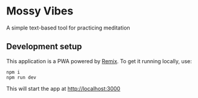 # Mossy Vibes

A simple text-based tool for practicing meditation

## Development setup
This application is a PWA powered by [Remix](https://remix.run). To get it running locally, use:

```
npm i
npm run dev
```

This will start the app at [http://localhost:3000](http://localhost:3000)
